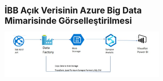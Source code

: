 # İBB Açık Verisinin Azure Big Data Mimarisinde Görselleştirilmesi
![Screenshot](./factorydata/ibbazurebigdata.jpg)
